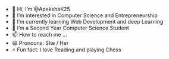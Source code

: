 - 👋 Hi, I’m @ApekshaK25
- 👀 I’m interested in Computer Science and Entrepreneurship 
- 🌱 I’m currently learning Web Development and deep Learning 
- 🤩 I’m a Second Year Computer Science Student
- 📫 How to reach me ...
- 😄 Pronouns: She / Her
- ⚡ Fun fact: I love Reading and playing Chess

<!---
ApekshaK25/ApekshaK25 is a ✨ special ✨ repository because its `README.md` (this file) appears on your GitHub profile.
You can click the Preview link to take a look at your changes.
--->
